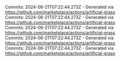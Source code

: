 Commits: 2024-06-21T07:22:44.273Z - Generated via https://github.com/marketplace/actions/artificial-grass
<br>
Commits: 2024-06-21T07:22:44.273Z - Generated via https://github.com/marketplace/actions/artificial-grass
<br>
Commits: 2024-06-21T07:22:44.273Z - Generated via https://github.com/marketplace/actions/artificial-grass
<br>
Commits: 2024-06-21T07:22:44.273Z - Generated via https://github.com/marketplace/actions/artificial-grass
<br>
Commits: 2024-06-21T07:22:44.273Z - Generated via https://github.com/marketplace/actions/artificial-grass
<br>

